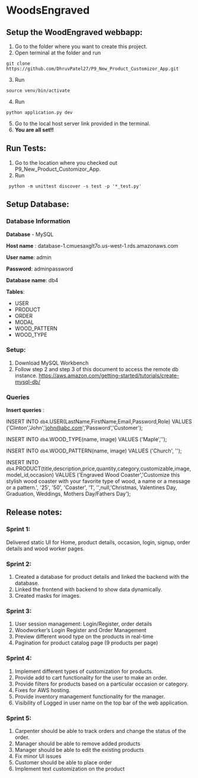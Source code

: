 # WoodsEngraved

## Setup the WoodEngraved webbapp:

1. Go to the folder where you want to create this project. 
2. Open terminal at the folder and run 
```
git clone https://github.com/DhruvPatel27/P9_New_Product_Customizor_App.git
```
3. Run 
```
source venv/bin/activate
```
4. Run 
```
python application.py dev
```
5. Go to the local host server link provided in the terminal.
6. **You are all set!!**

## Run Tests:

1. Go to the location where you checked out P9_New_Product_Customizor_App.
2. Run
```
 python -m unittest discover -s test -p '*_test.py'
```

## Setup Database:

### Database Information

**Database** - MySQL

**Host name** : database-1.cmuesaxglt7o.us-west-1.rds.amazonaws.com

**User name**: admin

**Password**: adminpassword

**Database name**: db4


**Tables**:
* USER
* PRODUCT
* ORDER
* MODAL
* WOOD_PATTERN
* WOOD_TYPE

### Setup:

1. Download MySQL Workbench
2. Follow step 2 and step 3 of this document to access the remote db instance. https://aws.amazon.com/getting-started/tutorials/create-mysql-db/


### Queries

**Insert queries** :

INSERT INTO `db4`.USER(LastName,FirstName,Email,Password,Role)
VALUES ('Clinton','John','john@abc.com','Password','Customer');

INSERT INTO `db4`.WOOD_TYPE(name, image)
VALUES ('Maple','');

INSERT INTO `db4`.WOOD_PATTERN(name, image)
VALUES ('Church', '');

INSERT INTO `db4`.PRODUCT(title,description,price,quantity,category,customizable,image,model_id,occasion)
VALUES ('Engraved Wood Coaster','Customize this stylish wood coaster with your favorite type of wood, a name or a message or a pattern.', '25', '50', 'Coaster', '1', '',null,'Christmas, Valentines Day, Graduation, Weddings, Mothers Day/Fathers Day');


## Release notes:

### Sprint 1:

Delivered static UI for Home, product details, occasion, login, signup, order details and wood worker pages.

### Sprint 2:

1. Created a database for product details and linked the backend with the database. 
2. Linked the frontend with backend to show data dynamically.
3. Created masks for images.

### Sprint 3:

1. User session management: Login/Register, order details
2. Woodworker’s Login Register and Order Management
3. Preview different wood type on the products in real-time
4. Pagination for product catalog page (9 products per page)

### Sprint 4:

1. Implement different types of customization for products.
2. Provide add to cart functionality for the user to make an order.
3. Provide filters for products based on a particular occasion or category.
4. Fixes for AWS hosting.
5. Provide inventory management functionality for the manager.
6. Visibility of Logged in user name on the top bar of the web application.

### Sprint 5:

1. Carpenter should be able to track orders and change the status of the order.
2. Manager should be able to remove added products
3. Manager should be able to edit the existing products
4. Fix minor UI issues
5. Customer should be able to place order
6. Implement text customization on the product

